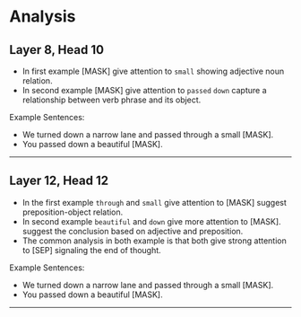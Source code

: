 # Analysis

## Layer 8, Head 10

- In first example [MASK] give attention to `small` showing adjective noun relation.
- In second example [MASK] give attention to `passed` `down` capture a relationship between verb phrase and its object. 

Example Sentences:
- We turned down a narrow lane and passed through a small [MASK].
- You passed down a beautiful [MASK].
---

## Layer 12, Head 12

- In the first example `through` and `small` give attention to [MASK] suggest preposition-object relation.
- In second example `beautiful` and `down` give more attention to [MASK]. suggest the conclusion based on adjective and preposition.
- The common analysis in both example is that both give strong attention to [SEP] signaling the end of thought.

Example Sentences:
- We turned down a narrow lane and passed through a small [MASK].
- You passed down a beautiful [MASK].
---

